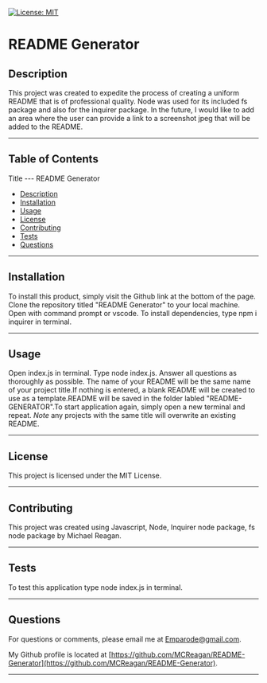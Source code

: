 
[![License: MIT](https://img.shields.io/badge/License-MIT-yellow.svg)](https://opensource.org/licenses/MIT)

# README Generator
     

## Description


This project was created to expedite the process of creating a uniform README that is of professional quality. Node was used for its included fs package and also for the inquirer package. In the future, I would like to add an area where the user can provide a link to a screenshot jpeg that will be added to the README.


---


## Table of Contents


Title --- README Generator
* [Description](#description)
* [Installation](#installation)
* [Usage](#usage)
* [License](#license)
* [Contributing](#contributing)
* [Tests](#tests)
* [Questions](#questions)


---


## Installation


To install this product, simply visit the Github link at the bottom of the page. Clone the repository titled "README Generator" to your local machine. Open with command prompt or vscode. To install dependencies, type npm i inquirer in terminal.


---


## Usage


Open index.js in terminal. Type node index.js. Answer all questions as thoroughly as possible. The name of your README will be the same name of your project title.If nothing is entered, a blank README will be created to use as a template.README will be saved in the folder labled "README-GENERATOR".To start application again, simply open a new terminal and repeat. *Note* any projects with the same title will overwrite an existing README.


---


## License


This project is licensed under the MIT License.


---


## Contributing


This project was created using Javascript, Node, Inquirer node package, fs node package by Michael Reagan.


---


## Tests


To test this application type node index.js in terminal.


---


## Questions


For questions or comments, please email me at Emparode@gmail.com.

My Github profile is located at [https://github.com/MCReagan/README-Generator](https://github.com/MCReagan/README-Generator).


---
